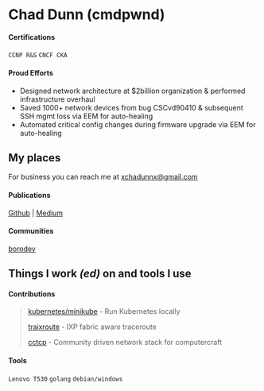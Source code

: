 # Chad Dunn (cmdpwnd)

#### Certifications
`CCNP R&S` `CNCF CKA`

#### Proud Efforts
* Designed network architecture at $2billion organization & performed infrastructure overhaul
* Saved 1000+ network devices from bug CSCvd90410 & subsequent SSH mgmt loss via EEM for auto-healing
* Automated critical config changes during firmware upgrade via EEM for auto-healing

## My places

For business you can reach me at [xchadunnx@gmail.com](mailto:xchadunnx@gmail.com)

#### Publications
[Github](https://github.com/cmdpwnd "https://github.com/cmdpwnd")
|
[Medium](https://medium.com/@chadunn "https://medium.com/@chadunn")

#### Communities
[borodev](https://borodev.slack.com "https://borodev.slack.com")

## Things I work *(ed)* on and tools I use

#### Contributions
>[kubernetes/minikube](https://github.com/kubernetes/minikube "https://github.com/kubernetes/minikube") - Run Kubernetes locally
>
>[traixroute](https://github.com/gnomikos/traIXroute "https://github.com/gnomikos/traIXroute") - IXP fabric aware traceroute
>
>[cctcp](https://github.com/cctcp "https://github.com/cctcp") - Community driven network stack for computercraft 

#### Tools
`Lenovo T530` `golang` `debian/windows`
